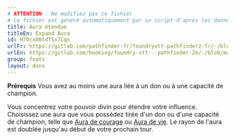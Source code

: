 ```yaml
---
# ATTENTION : Ne modifiez pas ce fichier
# Ce fichier est généré automatiquement par un script d'après les données du module Foundry VTT officiel et de sa traduction
title: Aura étendue
titleEn: Expand Aura
id: H7Ocx80td7Sx7Cqn
urlFr: https://gitlab.com/pathfinder-fr/foundryvtt-pathfinder2-fr/-/blob/master/data/feats/H7Ocx80td7Sx7Cqn.htm
urlEn: https://gitlab.com/hooking/foundry-vtt---pathfinder-2e/-/blob/master/packs/data/feats.db/expand-aura.json
group: feats
layout: dons
---
```

**Prérequis** Vous avez au moins une aura liée à un don ou à une capacité de champion.

Vous concentrez votre pouvoir divin pour étendre votre influence. Choisissez une aura que vous possédez tirée d'un don ou d'une capacité de champion, telle que [Aura de courage](aura-de-courage.md) ou [Aura de vie](aura-de-vie.md). Le rayon de l'aura est doublée jusqu'au début de votre prochain tour.


